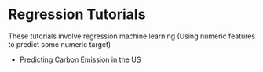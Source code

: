 # Regression Tutorials

These tutorials involve regression machine learning (Using numeric features to predict some numeric target)

- [Predicting Carbon Emission in the US](https://github.com/MLMadeSimple/Python-Machine-Learning-Tutorials/tree/main/Regression/Predicting%20Carbon%20Emission%20In%20The%20US)
